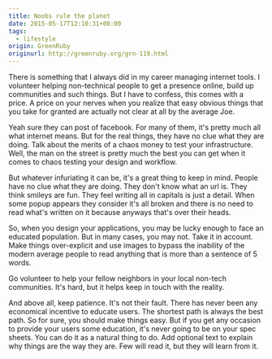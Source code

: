 ```yaml
---
title: Noobs rule the planet
date: 2015-05-17T12:10:31+08:00
tags:
  - lifestyle
origin: GreenRuby
originurl: http://greenruby.org/grn-119.html
---
```

There is something that I always did in my career managing internet tools. I
volunteer helping non-technical people to get a presence online, build up
communities and such things. But I have to confess, this comes with a price. A
price on your nerves when you realize that easy obvious things that you take
for granted are actually not clear at all by the average Joe.

Yeah sure they can post of facebook. For many of them, it's pretty much all
what internet means. But for the real things, they have no clue what they are
doing. Talk about the merits of a chaos money to test your infrastructure.
Well, the man on the street is pretty much the best you can get when it comes
to chaos testing your design and workflow.

But whatever infuriating it can be, it's a great thing to keep in mind. People
have no clue what they are doing. They don't know what an url is. They think
smileys are fun. They feel writing all in capitals is just a detail. When some
popup appears they consider it's all broken and there is no need to read
what's written on it because anyways that's over their heads.

So, when you design your applications, you may be lucky enough to face an
educated population. But in many cases, you may not. Take it in account. Make
things over-explicit and use images to bypass the inability of the modern
average people to read anything that is more than a sentence of 5 words.

Go volunteer to help your fellow neighbors in your local non-tech communities.
It's hard, but it helps keep in touch with the reality.

And above all, keep patience. It's not their fault. There has never been any
economical incentive to educate users. The shortest path is always the best
path. So for sure, you should make things easy. But if you get any occasion to
provide your users some education, it's never going to be on your spec sheets.
You can do it as a natural thing to do. Add optional text to explain why
things are the way they are. Few will read it, but they will learn from it.
